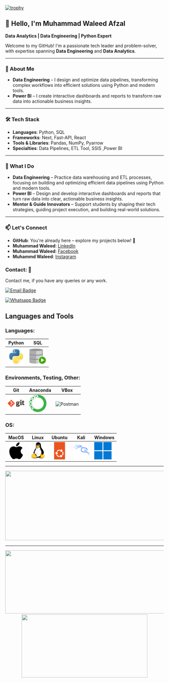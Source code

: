 [![trophy](https://github-profile-trophy.vercel.app/?username=Muhammad-Waleed-Afzal&title=Stars,Followers,Commits,Repositories,MultipleLang,PullRequest&theme=onedark)](https://github.com/ryo-ma/github-profile-trophy)
  

## 👋 Hello, I'm Muhammad Waleed Afzal

**Data Analytics | Data Engineering | Python Expert**  

Welcome to my GitHub! I'm a passionate tech leader and problem-solver, with expertise spanning **Data Engineering** and **Data Analytics**.  

---

### 🚀 About Me   
- **Data Engineering** – I design and optimize data pipelines, transforming complex workflows into efficient solutions using Python and modern tools.
- **Power BI** – I create interactive dashboards and reports to transform raw data into actionable business insights.  

---

### 🛠️ Tech Stack  
- **Languages**: Python, SQL
- **Frameworks**: Next, Fast-API, React
- **Tools & Libraries**: Pandas, NumPy, Pyarrow
- **Specialties**: Data Pipelines, ETL Tool, SSIS ,Power BI

---

### 🌟 What I Do  
- **Data Engineering** – Practice data warehousing and ETL processes, focusing on building and optimizing efficient data pipelines using Python and modern tools.  
- **Power BI** – Design and develop interactive dashboards and reports that turn raw data into clear, actionable business insights.    
- **Mentor & Guide Innovators** – Support students by shaping their tech strategies, guiding project execution, and building real-world solutions.

---

### 📫 Let's Connect  
- **GitHub**: You're already here – explore my projects below! 🚀
- **Muhammad Waleed**: [LinkedIn](https://www.linkedin.com/in/muhammad-waleed-afzal-456055275/)
- **Muhammad Waleed**: [Facebook](https://www.facebook.com/share/1FBK7LKevn/)
- **Muhammd Waleed**: [Instagram](https://www.instagram.com/waleedafzaljutt/)
    
       
   
### Contact: 📡  
Contact me, if you have any queries or any work.

[![Email Badge](https://img.shields.io/badge/Email-blue?style=for-the-badge&logo=gmail&logoColor=white)](mailto:waleedafzalj@gmail.com)

[![Whatsapp Badge](https://img.shields.io/badge/Whatsapp-darkgreen?style=for-the-badge&logo=whatsapp&logoColor=white)](https://wa.me/+923440636241)


## Languages and Tools 
<div>

### Languages:
| Python | SQL |
|----------|----------|
|  <img src="https://github.com/devicons/devicon/blob/master/icons/python/python-original.svg" title="Python"  alt="Python" width="55" height="55"/> |  <img src="https://github.com/devicons/devicon/blob/master/icons/sqldeveloper/sqldeveloper-original.svg" title="SQL" alt="SQL" width="55" height="55"/> |

  
### Environments, Testing, Other:

| Git | Anaconda | VBox |
|----------|----------|----------|
|<img src="https://github.com/devicons/devicon/blob/master/icons/git/git-original-wordmark.svg" title="Git" alt="Git" width="55" height="55"/>|<img src="https://github.com/devicons/devicon/blob/master/icons/anaconda/anaconda-original.svg" title="anaconda" alt="anaconda" width="55" height="55"/>|<img src="https://banner2.cleanpng.com/20190501/xvt/kisspng-computer-icons-virtualbox-portable-network-graphic-virtualbox-icon-of-line-style-available-in-svg-5cca247f73f9e3.6112721115567514874751.jpg" title="Postman" alt="Postman" width="55" height="55"/>|


### OS:

| MacOS | Linux | Ubuntu | Kali | Windows |
|----------|----------|----------|----------|----------|
| <img src="https://github.com/devicons/devicon/blob/master/icons/apple/apple-original.svg" title="MacOS" alt="MacOS" width="55" height="55"/> | <img src="https://github.com/devicons/devicon/blob/master/icons/linux/linux-original.svg" title="Linux" alt="Linux" width="55" height="55"/> | <img src="https://github.com/devicons/devicon/blob/master/icons/ubuntu/ubuntu-original.svg" title="Ubuntu" alt="Ubuntu" width="55" height="55"/> | <img src="https://github.com/canaleal/devicon/blob/new-icon-kali-linux/icons/kalilinux/kalilinux-original-wordmark.svg" title="Linux" alt="Linux" width="55" height="55"/> | <img src="https://github.com/devicons/devicon/blob/master/icons/windows11/windows11-original.svg" title="Windows" alt="Windows" width="55" height="55"/>


<!--

  <img src="https://github.com/devicons/devicon/blob/master/icons/latex/latex-original.svg" title="Latex" alt="Latex" width="40" width="30" height="30"/>
  <img src="https://github.com/devicons/devicon/blob/master/icons/ssh/ssh-original.svg" title="ssh" alt="ssh" width="30" height="30"/>
  <img src="https://github.com/devicons/devicon/blob/master/icons/xml/xml-original.svg" title="xml" alt="xml" width="30" height="30"/>
  <img src="https://github.com/devicons/devicon/blob/master/icons/yaml/yaml-original.svg" title="yaml" alt="yaml" width="30" height="30"/>
  <img src="https://github.com/devicons/devicon/blob/master/icons/json/json-original.svg" title="json" alt="json" width="30" height="30"/>
  <img src="https://github.com/devicons/devicon/blob/master/icons/vscode/vscode-original-wordmark.svg" title="vsc" alt="vsc" width="30" height="30"/>
  <img src="https://github.com/devicons/devicon/blob/master/icons/pycharm/pycharm-original.svg" title="PC" alt="PC" width="30" height="30"/>
  <img src="https://github.com/devicons/devicon/blob/master/icons/clion/clion-original.svg" title="cl" alt="CL" width="30" height="30"/>
  <img src="https://github.com/devicons/devicon/blob/master/icons/datagrip/datagrip-original.svg" title="dg" alt="dg" width="30" height="30"/>  
  <img src="https://github.com/devicons/devicon/blob/master/icons/gitlab/gitlab-original-wordmark.svg" title="GitLab" alt="GitLab" width="30" height="30"/>
  <img src="https://github.com/devicons/devicon/blob/master/icons/confluence/confluence-original-wordmark.svg" title="Confluence" alt="Confluence" width="30" height="30"/>
  <img src="https://github.com/devicons/devicon/blob/master/icons/jira/jira-original-wordmark.svg" title="Jira" alt="Jira" width="30" height="30"/>
--> 
</div>

---

  
<p align="center">
  <img width="800" height="220" src="https://streak-stats.demolab.com/?user=Muhammad-Waleed-Afzal&theme=highcontrast&hide_border=true&border_radius=5&card_width=800">
</p>


---




<p align="center">
  <img width="600" height="200" src="https://github-readme-stats.vercel.app/api?username=Muhammad-Waleed-Afzal&show_icons=true&theme=vision-friendly-dark">
  <img width="400" height="200" src="https://github-readme-stats.vercel.app/api/top-langs/?username=Muhammad-Waleed-Afzal&size_weight=0.0005&count_weight=0.3&layout=compact&theme=vision-friendly-dark">
</p>
 


<div id="header" align="center">
  <img src="https://komarev.com/ghpvc/?username=Muhammad-Waleed-Afzal&style=for-the-badge&color=orange" alt=""/>
</div>
